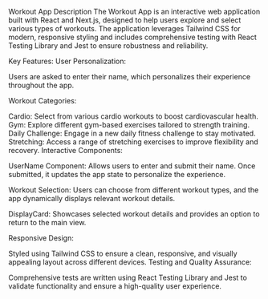 Workout App Description The Workout App is an interactive web application built with React and Next.js, designed to help users explore and select various types of workouts. The application leverages Tailwind CSS for modern, responsive styling and includes comprehensive testing with React Testing Library and Jest to ensure robustness and reliability.

Key Features: User Personalization:

Users are asked to enter their name, which personalizes their experience throughout the app. 

Workout Categories:

Cardio: Select from various cardio workouts to boost cardiovascular health. Gym: Explore different gym-based exercises tailored to strength training. Daily Challenge: Engage in a new daily fitness challenge to stay motivated. Stretching: Access a range of stretching exercises to improve flexibility and recovery. Interactive Components: 

UserName Component: Allows users to enter and submit their name. Once submitted, it updates the app state to personalize the experience.  

Workout Selection: Users can choose from different workout types, and the app dynamically displays relevant workout details. 

DisplayCard: Showcases selected workout details and provides an option to return to the main view. 

Responsive Design:

Styled using Tailwind CSS to ensure a clean, responsive, and visually appealing layout across different devices. Testing and Quality Assurance:

Comprehensive tests are written using React Testing Library and Jest to validate functionality and ensure a high-quality user experience.